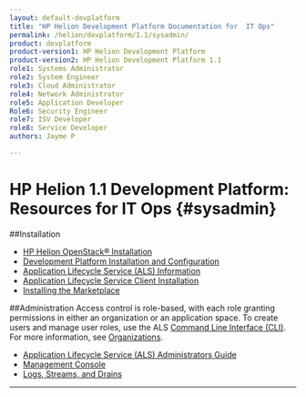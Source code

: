 ```yaml
---
layout: default-devplatform
title: "HP Helion Development Platform Documentation for  IT Ops"
permalink: /helion/devplatform/1.1/sysadmin/
product: devplatform
product-version1: HP Helion Development Platform
product-version2: HP Helion Development Platform 1.1
role1: Systems Administrator 
role2: System Engineer
role3: Cloud Administrator
role4: Network Administrator
role5: Application Developer
Role6: Security Engineer
role7: ISV Developer
role8: Service Developer
authors: Jayme P

---
```

<!--PUBLISHED-->
# HP Helion 1.1 Development Platform: Resources for IT Ops {#sysadmin}

##Installation

* [HP Helion OpenStack&reg; Installation](/helion/openstack/1.1/install/overview/)
* [Development Platform Installation and Configuration](/helion/devplatform/1.1/install/)
* [Application Lifecycle Service (ALS) Information](/helion/devplatform/1.1/als/)
* [Application Lifecycle Service Client Installation](/helion/devplatform/1.1/als/user/client/)
* [Installing the Marketplace](/helion/devplatform/1.1/marketplace)

##Administration
Access control is role-based, with each role granting permissions in either an organization or an application space. To create users and manage user roles, use the ALS  [Command Line Interface (CLI)](/helion/devplatform/1.1/als/user/reference/client-ref/). For more information, see [Organizations](/helion/devplatform/1.1/als/user/reference/client-ref/#organizations).

- [Application Lifecycle Service (ALS) Administrators Guide](/helion/devplatform/1.1/als/admin/)
- [Management Console](/helion/devplatform/1.1/als/user/console/)
- [Logs, Streams, and Drains](/helion/devplatform/1.1/als/user/deploy/app-logs/)

----

